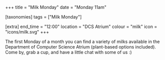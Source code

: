 +++
title = "Milk Monday"
date = "Monday 11am"

[taxonomies]
tags = ["Milk Monday"]

[extra]
end_time = "12:00"
location = "DCS Atrium"
colour = "milk"
icon = "icons/milk.svg"
+++

The first Monday of a month you can find a variety of milks available in the Department of Computer Science Atrium (plant-based options included). Come by, grab a cup, and have a little chat with some of us :)
